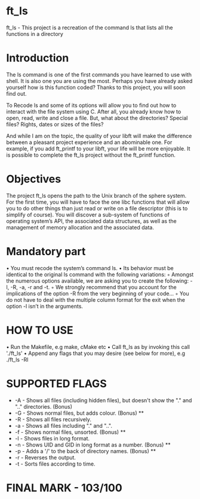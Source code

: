 # ft_ls
ft_ls - This project is a recreation of the command ls that lists all the functions in a directory

# Introduction
The ls command is one of the first commands you have learned to use with shell. It is
also one you are using the most. Perhaps you have already asked yourself how is this
function coded? Thanks to this project, you will soon find out.

To Recode ls and some of its options will allow you to find out how to interact with
the file system using C. After all, you already know how to open, read, write and close a
file. But, what about the directories? Special files? Rights, dates or sizes of the files?

And while I am on the topic, the quality of your libft will make the difference
between a pleasant project experience and an abominable one. For example, if you add
ft_printf to your libft, your life will be more enjoyable. It is possible to complete the
ft_ls project without the ft_printf function. 

# Objectives
The project ft_ls opens the path to the Unix branch of the sphere system. For the first
time, you will have to face the one libc functions that will allow you to do other things
than just read or write on a file descriptor (this is to simplify of course). You will discover
a sub-system of functions of operating system’s API, the associated data structures, as
well as the management of memory allocation and the associated data.

# Mandatory part
• You must recode the system’s command ls.
• Its behavior must be identical to the original ls command with the following variations:
◦ Amongst the numerous options available, we are asking you to create the
following: -l, -R, -a, -r and -t.
◦ We strongly recommend that you account for the implications of the
option -R from the very beginning of your code...
◦ You do not have to deal with the multiple column format for the exit when
the option -l isn’t in the arguments.

# HOW TO USE
• Run the Makefile, e.g make, cMake etc
• Call ft_ls as by invoking this call './ft_ls'
• Append any flags that you may desire (see below for more), e.g ./ft_ls -Rl

# SUPPORTED FLAGS
* -A - Shows all files (including hidden files), but doesn't show the "."
		and ".." directories. (Bonus)
*	-G - Shows normal files, but adds colour. (Bonus) **
*	-R - Shows all files recursively.
*	-a - Shows all files including "." and "..".
*	-f - Shows normal files, unsorted. (Bonus)	**
*	-l - Shows files in long format.
*	-n - Shows UID and GID in long format as a number. (Bonus) **
*	-p - Adds a '/' to the back of directory names. (Bonus)	**
*	-r - Reverses the output.
*	-t - Sorts files according to time.

# FINAL MARK - 103/100